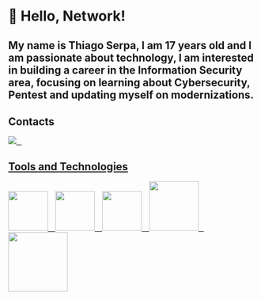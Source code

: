 
# 👋 Hello, Network!
## My name is Thiago Serpa, I am 17 years old and I am passionate about technology, I am interested in building a career in the Information Security area, focusing on learning about Cybersecurity, Pentest and updating myself on modernizations.

## Contacts 
<a href="https://www.linkedin.com/in/thiago-moreira-cybersecurity" target="_blank"><img loading="lazy" src="https://img.shields.io/badge/-LinkedIn-%230077B5?style=for-the-badge&logo=linkedin&logoColor=white" target="_blank"> &ensp; 

## Tools and Technologies
<img src="https://cdn.jsdelivr.net/gh/devicons/devicon@latest/icons/windows8/windows8-original.svg" width="80" height="80"/> &ensp; <img src="https://cdn.jsdelivr.net/gh/devicons/devicon@latest/icons/linux/linux-original.svg" width="80" height="80"/> &ensp;  <img src="https://cdn.jsdelivr.net/gh/devicons/devicon@latest/icons/debian/debian-original.svg"  width="80" height="80"/>  &ensp; <img src="https://cdn.jsdelivr.net/gh/devicons/devicon@latest/icons/python/python-original-wordmark.svg" width="100" height="100"/> &ensp;  <img src="https://cdn.jsdelivr.net/gh/devicons/devicon@latest/icons/mysql/mysql-original-wordmark.svg" width="120" height="120"/>








<!--
**ThiagoMLS/ThiagoMLS** is a ✨ _special_ ✨ repository because its `README.md` (this file) appears on your GitHub profile.

Here are some ideas to get you started:

- 🔭 I’m currently working on ...
- 🌱 I’m currently learning ...
- 👯 I’m looking to collaborate on ...
- 🤔 I’m looking for help with ...
- 💬 Ask me about ...
- 📫 How to reach me: ...
- 😄 Pronouns: ...
- ⚡ Fun fact: ...
-->
